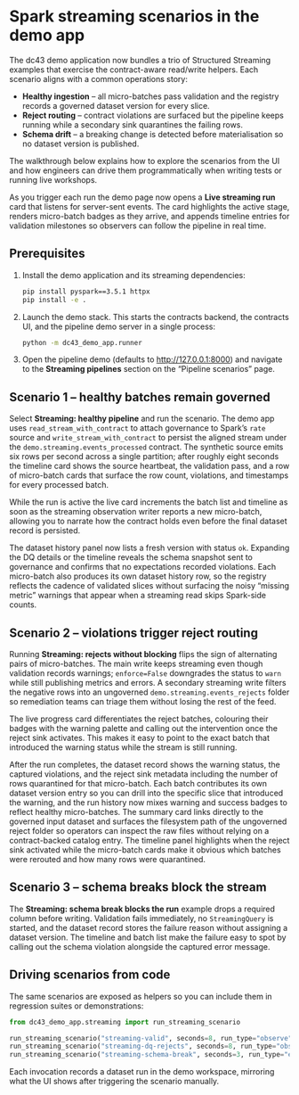 # Spark streaming scenarios in the demo app

The dc43 demo application now bundles a trio of Structured Streaming examples
that exercise the contract-aware read/write helpers. Each scenario aligns with a
common operations story:

* **Healthy ingestion** – all micro-batches pass validation and the registry
  records a governed dataset version for every slice.
* **Reject routing** – contract violations are surfaced but the pipeline keeps
  running while a secondary sink quarantines the failing rows.
* **Schema drift** – a breaking change is detected before materialisation so no
  dataset version is published.

The walkthrough below explains how to explore the scenarios from the UI and how
engineers can drive them programmatically when writing tests or running live
workshops.

As you trigger each run the demo page now opens a **Live streaming run** card
that listens for server-sent events. The card highlights the active stage,
renders micro-batch badges as they arrive, and appends timeline entries for
validation milestones so observers can follow the pipeline in real time.

## Prerequisites

1. Install the demo application and its streaming dependencies:

   ```bash
   pip install pyspark==3.5.1 httpx
   pip install -e .
   ```

2. Launch the demo stack. This starts the contracts backend, the contracts UI,
   and the pipeline demo server in a single process:

   ```bash
   python -m dc43_demo_app.runner
   ```

3. Open the pipeline demo (defaults to http://127.0.0.1:8000) and navigate to
   the **Streaming pipelines** section on the “Pipeline scenarios” page.

## Scenario 1 – healthy batches remain governed

Select **Streaming: healthy pipeline** and run the scenario. The demo app uses
`read_stream_with_contract` to attach governance to Spark’s `rate` source and
`write_stream_with_contract` to persist the aligned stream under the
`demo.streaming.events_processed` contract. The synthetic source emits six
rows per second across a single partition; after roughly eight seconds the
timeline card shows the source heartbeat, the validation pass, and a row of
micro-batch cards that surface the row count, violations, and timestamps for
every processed batch.

While the run is active the live card increments the batch list and timeline as
soon as the streaming observation writer reports a new micro-batch, allowing
you to narrate how the contract holds even before the final dataset record is
persisted.

The dataset history panel now lists a fresh version with status `ok`. Expanding
the DQ details or the timeline reveals the schema snapshot sent to governance
and confirms that no expectations recorded violations. Each micro-batch also
produces its own dataset history row, so the registry reflects the cadence of
validated slices without surfacing the noisy “missing metric” warnings that
appear when a streaming read skips Spark-side counts.

## Scenario 2 – violations trigger reject routing

Running **Streaming: rejects without blocking** flips the sign of alternating
pairs of micro-batches. The main write keeps streaming even though validation
records warnings; `enforce=False` downgrades the status to `warn` while still
publishing metrics and errors. A secondary streaming write filters the negative
rows into an ungoverned `demo.streaming.events_rejects` folder so remediation
teams can triage them without losing the rest of the feed.

The live progress card differentiates the reject batches, colouring their
badges with the warning palette and calling out the intervention once the
reject sink activates. This makes it easy to point to the exact batch that
introduced the warning status while the stream is still running.

After the run completes, the dataset record shows the warning status, the
captured violations, and the reject sink metadata including the number of rows
quarantined for that micro-batch. Each batch contributes its own dataset
version entry so you can drill into the specific slice that introduced the
warning, and the run history now mixes warning and success badges to reflect
healthy micro-batches. The summary card links directly to the governed input
dataset and surfaces the filesystem path of the ungoverned reject folder so
operators can inspect the raw files without relying on a contract-backed
catalog entry. The timeline panel highlights when the reject sink activated
while the micro-batch cards make it obvious which batches were rerouted and how
many rows were quarantined.

## Scenario 3 – schema breaks block the stream

The **Streaming: schema break blocks the run** example drops a required column
before writing. Validation fails immediately, no `StreamingQuery` is started,
and the dataset record stores the failure reason without assigning a dataset
version. The timeline and batch list make the failure easy to spot by calling
out the schema violation alongside the captured error message.

## Driving scenarios from code

The same scenarios are exposed as helpers so you can include them in regression
suites or demonstrations:

```python
from dc43_demo_app.streaming import run_streaming_scenario

run_streaming_scenario("streaming-valid", seconds=8, run_type="observe")
run_streaming_scenario("streaming-dq-rejects", seconds=8, run_type="observe")
run_streaming_scenario("streaming-schema-break", seconds=3, run_type="enforce")
```

Each invocation records a dataset run in the demo workspace, mirroring what the
UI shows after triggering the scenario manually.
